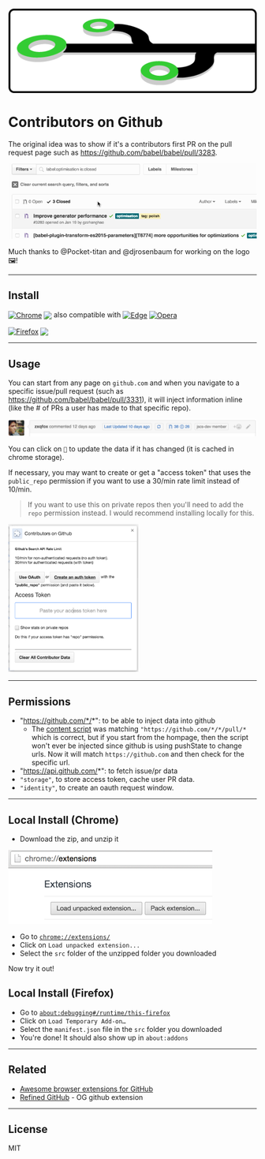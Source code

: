 <p align="center">
  <img alt="" src="graphics/readme_git_nodes.png">
</p>

# Contributors on Github

The original idea was to show if it's a contributors first PR on the pull request page such as https://github.com/babel/babel/pull/3283.

[![](firstpr.gif)](https://github.com/babel/babel/pull/3283)

Much thanks to @Pocket-titan and @djrosenbaum for working on the logo 🖼!

---

## Install

[link-chrome]: https://chrome.google.com/webstore/detail/github-contributor-stats/cjbacdldhllelehomkmlniifaojgaeph?hl=en 'Version published on Chrome Web Store'
[link-firefox]: https://addons.mozilla.org/en-US/firefox/addon/contributor-on-github/ 'Version published on Mozilla Add-ons'

[<img src="https://raw.githubusercontent.com/alrra/browser-logos/main/src/chrome/chrome_128x128.png" width="48" alt="Chrome" valign="middle">][link-chrome] [<img valign="middle" src="https://img.shields.io/chrome-web-store/v/cjbacdldhllelehomkmlniifaojgaeph.svg?label=%20">][link-chrome] also compatible with [<img src="https://raw.githubusercontent.com/alrra/browser-logos/main/src/edge/edge_48x48.png" width="24" alt="Edge" valign="middle">][link-chrome] [<img src="https://raw.githubusercontent.com/alrra/browser-logos/main/src/opera/opera_48x48.png" width="24" alt="Opera" valign="middle">][link-chrome]

[<img src="https://raw.githubusercontent.com/alrra/browser-logos/main/src/firefox/firefox_128x128.png" width="48" alt="Firefox" valign="middle">][link-firefox] [<img valign="middle" src="https://img.shields.io/amo/v/refined-github-.svg?label=%20">][link-firefox]

---

## Usage

You can start from any page on `github.com` and when you navigate to a specific issue/pull request (such as https://github.com/babel/babel/pull/3331), it will inject information inline (like the # of PRs a user has made to that specific repo).

[![](injected-content.png)](https://github.com/jscs-dev/node-jscs/pull/2180)

You can click on `🔄` to update the data if it has changed (it is cached in chrome storage).

If necessary, you may want to create or get a "access token" that uses the `public_repo` permission if you want to use a 30/min rate limit instead of 10/min.

> If you want to use this on private repos then you'll need to add the `repo` permission instead. I would recommend installing locally for this.

<img src="options.png" alt="options" height="300px">

---

## Permissions

- "https://github.com/*/*": to be able to inject data into github
  - The [content script](src/content.js) was matching `"https://github.com/*/*/pull/*` which is correct, but if you start from the hompage, then the script won't ever be injected since github is using pushState to change urls. Now it will match `https://github.com` and then check for the specific url.
- "https://api.github.com/*": to fetch issue/pr data
- `"storage"`, to store access token, cache user PR data.
- `"identity"`, to create an oauth request window.
 
---

## Local Install (Chrome)

- Download the zip, and unzip it

<img src="load-extension.png" alt="local install instructions" height="150px">

- Go to [`chrome://extensions/`](chrome://extensions/)
- Click on `Load unpacked extension...`
- Select the `src` folder of the unzipped folder you downloaded

Now try it out!

## Local Install (Firefox)

- Go to [`about:debugging#/runtime/this-firefox`](about:debugging#/runtime/this-firefox)
- Click on `Load Temporary Add-on…`
- Select the `manifest.json` file in the `src` folder you downloaded
- You're done! It should also show up in `about:addons`

---

## Related

- [Awesome browser extensions for GitHub](https://github.com/stefanbuck/awesome-browser-extensions-for-github)
- [Refined GitHub](https://github.com/sindresorhus/refined-github/) - OG github extension

---

## License

MIT

